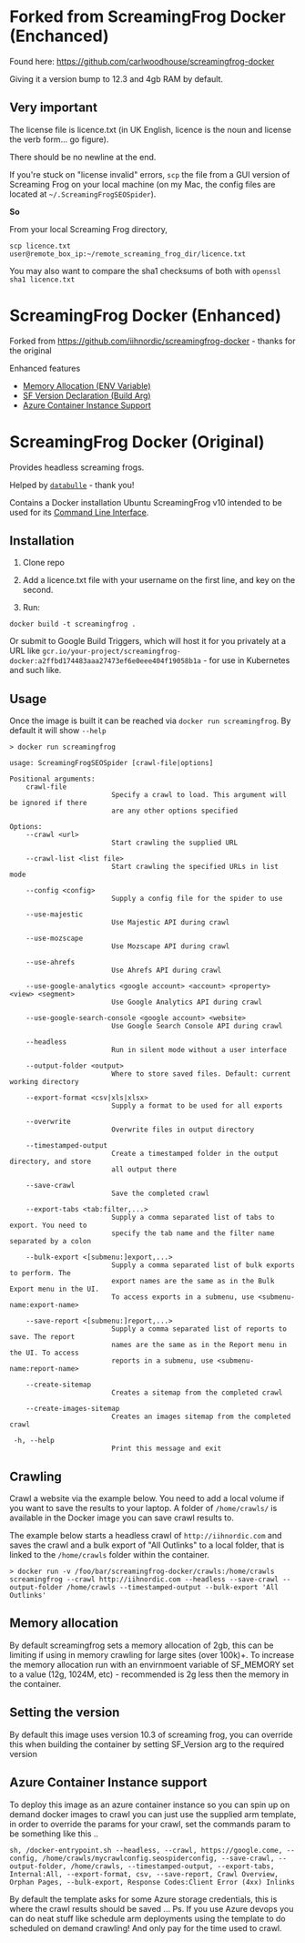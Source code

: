# Forked from ScreamingFrog Docker (Enchanced)

Found here: https://github.com/carlwoodhouse/screamingfrog-docker

Giving it a version bump to 12.3 and 4gb RAM by default.

## Very important

The license file is licence.txt (in UK English, licence is the noun and license the verb form... go figure).

There should be no newline at the end.

If you're stuck on "license invalid" errors, `scp` the file from a GUI version of Screaming Frog on your local machine (on my Mac, the config files are located at `~/.ScreamingFrogSEOSpider`).

**So**

From your local Screaming Frog directory,

`scp licence.txt user@remote_box_ip:~/remote_screaming_frog_dir/licence.txt`

You may also want to compare the sha1 checksums of both with `openssl sha1 licence.txt`

# ScreamingFrog Docker (Enhanced)

Forked from https://github.com/iihnordic/screamingfrog-docker - thanks for the original

Enhanced features
* [Memory Allocation (ENV Variable)](#Memory-allocation)
* [SF Version Declaration (Build Arg)](#Setting-the-version)
* [Azure Container Instance Support](#Azure-container-instance-support)


# ScreamingFrog Docker (Original)
Provides headless screaming frogs.

Helped by [`databulle`](https://www.databulle.com/blog/seo/screaming-frog-headless.html) - thank you!

Contains a Docker installation Ubuntu ScreamingFrog v10 intended to be used for its [Command Line Interface](https://www.screamingfrog.co.uk/seo-spider/user-guide/general/#command-line).


## Installation

1. Clone repo
2. Add a licence.txt file with your username on the first line, and key on the second.

3. Run:

`docker build -t screamingfrog .`

Or submit to Google Build Triggers, which will host it for you privately at a URL like
`gcr.io/your-project/screamingfrog-docker:a2ffbd174483aaa27473ef6e0eee404f19058b1a` - for use in Kubernetes and such like.

## Usage

Once the image is built it can be reached via `docker run screamingfrog`.  By default it will show `--help`

```
> docker run screamingfrog

usage: ScreamingFrogSEOSpider [crawl-file|options]

Positional arguments:
    crawl-file
                         Specify a crawl to load. This argument will be ignored if there
                         are any other options specified

Options:
    --crawl <url>
                         Start crawling the supplied URL

    --crawl-list <list file>
                         Start crawling the specified URLs in list mode

    --config <config>
                         Supply a config file for the spider to use

    --use-majestic
                         Use Majestic API during crawl

    --use-mozscape
                         Use Mozscape API during crawl

    --use-ahrefs
                         Use Ahrefs API during crawl

    --use-google-analytics <google account> <account> <property> <view> <segment>
                         Use Google Analytics API during crawl

    --use-google-search-console <google account> <website>
                         Use Google Search Console API during crawl

    --headless
                         Run in silent mode without a user interface

    --output-folder <output>
                         Where to store saved files. Default: current working directory

    --export-format <csv|xls|xlsx>
                         Supply a format to be used for all exports

    --overwrite
                         Overwrite files in output directory

    --timestamped-output
                         Create a timestamped folder in the output directory, and store
                         all output there

    --save-crawl
                         Save the completed crawl

    --export-tabs <tab:filter,...>
                         Supply a comma separated list of tabs to export. You need to
                         specify the tab name and the filter name separated by a colon

    --bulk-export <[submenu:]export,...>
                         Supply a comma separated list of bulk exports to perform. The
                         export names are the same as in the Bulk Export menu in the UI.
                         To access exports in a submenu, use <submenu-name:export-name>

    --save-report <[submenu:]report,...>
                         Supply a comma separated list of reports to save. The report
                         names are the same as in the Report menu in the UI. To access
                         reports in a submenu, use <submenu-name:report-name>

    --create-sitemap
                         Creates a sitemap from the completed crawl

    --create-images-sitemap
                         Creates an images sitemap from the completed crawl

 -h, --help
                         Print this message and exit
```

## Crawling

Crawl a website via the example below.  You need to add a local volume if you want to save the results to your laptop.  A folder of `/home/crawls/` is available in the Docker image you can save crawl results to.

The example below starts a headless crawl of `http://iihnordic.com` and saves the crawl and a bulk export of "All Outlinks" to a local folder, that is linked to the `/home/crawls` folder within the container.

```
> docker run -v /foo/bar/screamingfrog-docker/crawls:/home/crawls screamingfrog --crawl http://iihnordic.com --headless --save-crawl --output-folder /home/crawls --timestamped-output --bulk-export 'All Outlinks'
```

## Memory allocation

By default screamingfrog sets a memory allocation of 2gb, this can be limiting if using in memory crawling for large sites (over 100k)+. To increase the memory allocation run with an envirnmoent variable of SF_MEMORY set to a value (12g, 1024M, etc) - recommended is 2g less then the memory in the container.

## Setting the version

By default this image uses version 10.3 of screaming frog, you can override this when building the container by setting SF_Version arg to the required version

## Azure Container Instance support

To deploy this image as an azure container instance so you can spin up on demand docker images to crawl you can just use the supplied arm template, in order to override the params for your crawl, set the commands param to be something like this ..

```
sh, /docker-entrypoint.sh --headless, --crawl, https://google.come, --config, /home/crawls/mycrawlconfig.seospiderconfig, --save-crawl, --output-folder, /home/crawls, --timestamped-output, --export-tabs, Internal:All, --export-format, csv, --save-report, Crawl Overview, Orphan Pages, --bulk-export, Response Codes:Client Error (4xx) Inlinks
```

By default the template asks for some Azure storage credentials, this is where the crawl results should be saved ...
Ps. If you use Azure devops you can do neat stuff like schedule arm deployments using the template to do scheduled on demand crawling! And only pay for the time used to crawl.